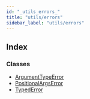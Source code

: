 ```yaml
---
id: "_utils_errors_"
title: "utils/errors"
sidebar_label: "utils/errors"
---
```


## Index

### Classes

* [ArgumentTypeError](../classes/_utils_errors_.argumenttypeerror.md)
* [PositionalArgsError](../classes/_utils_errors_.positionalargserror.md)
* [TypedError](../classes/_utils_errors_.typederror.md)

